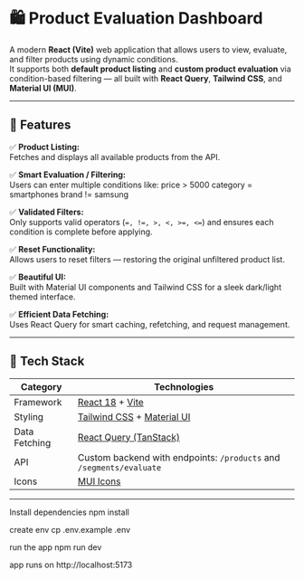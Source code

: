 # 🛍️ Product Evaluation Dashboard

A modern **React (Vite)** web application that allows users to view, evaluate, and filter products using dynamic conditions.  
It supports both **default product listing** and **custom product evaluation** via condition-based filtering — all built with **React Query**, **Tailwind CSS**, and **Material UI (MUI)**.

---

## 🚀 Features

✅ **Product Listing:**  
Fetches and displays all available products from the API.  

✅ **Smart Evaluation / Filtering:**  
Users can enter multiple conditions like:
price > 5000
category = smartphones
brand != samsung


✅ **Validated Filters:**  
Only supports valid operators (`=, !=, >, <, >=, <=`) and ensures each condition is complete before applying.  

✅ **Reset Functionality:**  
Allows users to reset filters — restoring the original unfiltered product list.  

✅ **Beautiful UI:**  
Built with Material UI components and Tailwind CSS for a sleek dark/light themed interface.

✅ **Efficient Data Fetching:**  
Uses React Query for smart caching, refetching, and request management.

---

## 🧠 Tech Stack

| Category | Technologies |
|-----------|---------------|
| Framework | [React 18](https://react.dev) + [Vite](https://vitejs.dev) |
| Styling | [Tailwind CSS](https://tailwindcss.com) + [Material UI](https://mui.com) |
| Data Fetching | [React Query (TanStack)](https://tanstack.com/query/latest) |
| API | Custom backend with endpoints: `/products` and `/segments/evaluate` |
| Icons | [MUI Icons](https://mui.com/material-ui/material-icons/) |

---

Install dependencies
npm install

create env
cp .env.example .env

run the app 
npm run dev

app runs on
http://localhost:5173